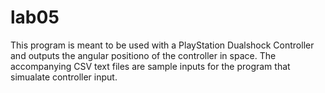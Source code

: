 # lab05
This program is meant to be used with a PlayStation Dualshock Controller and outputs the angular positiono of the controller in space. The accompanying CSV text files are sample inputs for the program that simualate controller input.
